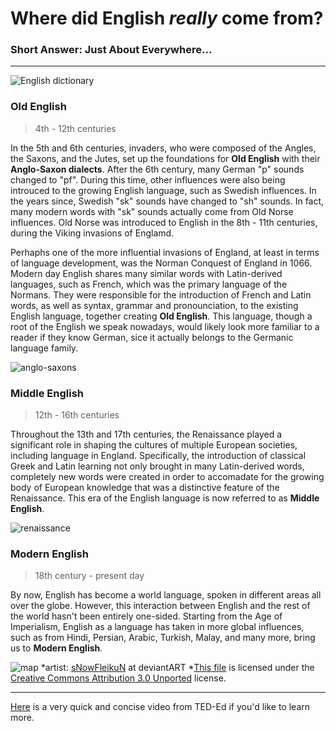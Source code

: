 # Where did English *really* come from? 
### Short Answer: Just About Everywhere...

---

![English dictionary](https://images.theconversation.com/files/101293/original/image-20151109-29321-1xynuif.jpg?ixlib=rb-1.1.0&q=45&auto=format&w=926&fit=clip)

### Old English
> 4th - 12th centuries

In the 5th and 6th centuries, invaders, who were composed of the Angles, the Saxons, and the Jutes, set up the foundations for **Old English** with their **Anglo-Saxon dialects**. After the 6th century, many German "p" sounds changed to "pf". During this time, other influences were also being introuced to the growing English language, such as Swedish influences. In the years since, Swedish "sk" sounds have changed to "sh" sounds. In fact, many modern words with "sk" sounds actually come from Old Norse influences. Old Norse was introduced to English in the 8th - 11th centuries, during the Viking invasions of Englamd.

Perhaphs one of the more influential invasions of England, at least in terms of language development, was the Norman Conquest of England in 1066. Modern day English shares many similar words with Latin-derived languages, such as French, which was the primary language of the Normans. They were responsible for the introduction of French and Latin words, as well as syntax, grammar and pronounciation, to the existing English language, together creating **Old English**. This language, though a root of the English we speak nowadays, would likely look more familiar to a reader if they know German, sice it actually belongs to the Germanic language family.

![anglo-saxons](https://upload.wikimedia.org/wikipedia/commons/thumb/1/1a/Anglo-Saxon_ploughmen.png/1199px-Anglo-Saxon_ploughmen.png)

### Middle English
> 12th - 16th centuries

Throughout the 13th and 17th centuries, the Renaissance played a significant role in shaping the cultures of multiple European societies, including language in England. Specifically, the introduction of classical Greek and Latin learning not only brought in many Latin-derived words, completely new words were created in order to accomadate for the growing body of European knowledge that was a distinctive feature of the Renaissance. This era of the English language is now referred to as **Middle English**.


![renaissance](https://w7.pngwing.com/pngs/180/556/png-transparent-stanza-della-segnatura-the-school-of-athens-raphael-rooms-italian-renaissance-saint-nicholas-holidays-raphael-basilica.png)

### Modern English
> 18th century - present day

By now, English has become a world language, spoken in different areas all over the globe. However, this interaction between English and the rest of the world hasn't been entirely one-sided. Starting from the Age of Imperialism, English as a language has taken in more global influences, such as from Hindi, Persian, Arabic, Turkish, Malay, and many more, bring us to **Modern English**. 

![map](https://upload.wikimedia.org/wikipedia/commons/thumb/e/ec/World_map_%28blue_dots%29.svg/1200px-World_map_%28blue_dots%29.svg.png)
*artist: [sNowFleikuN](https://www.deviantart.com/snowfleikun) at deviantART
*[This file](https://upload.wikimedia.org/wikipedia/commons/thumb/e/ec/World_map_%28blue_dots%29.svg/1200px-World_map_%28blue_dots%29.svg.png) is licensed under the [Creative Commons Attribution 3.0 Unported](https://creativecommons.org/licenses/by/3.0/deed.en) license.


--- 
[Here](https://youtu.be/YEaSxhcns7Y) is a very quick and concise video from TED-Ed if you'd like to learn more.

